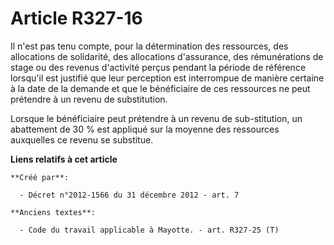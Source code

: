 # Article R327-16

Il n'est pas tenu compte, pour la détermination des ressources, des allocations de solidarité, des allocations d'assurance,
des rémunérations de stage ou des revenus d'activité perçus pendant la période de référence lorsqu'il est justifié que leur
perception est interrompue de manière certaine à la date de la demande et que le bénéficiaire de ces ressources ne peut
prétendre à un revenu de substitution. 

Lorsque le bénéficiaire peut prétendre à un revenu de sub-stitution, un abattement de 30 % est appliqué sur la moyenne des
ressources auxquelles ce revenu se substitue.

**Liens relatifs à cet article**

	**Créé par**:

	  - Décret n°2012-1566 du 31 décembre 2012 - art. 7

	**Anciens textes**:

	  - Code du travail applicable à Mayotte. - art. R327-25 (T)
